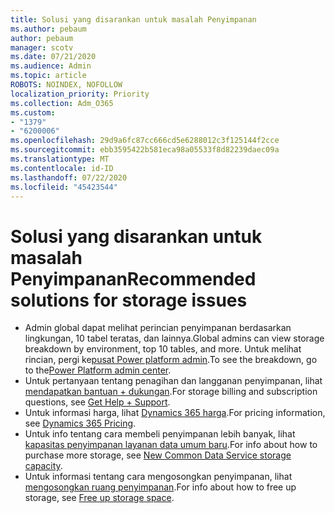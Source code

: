 ```yaml
---
title: Solusi yang disarankan untuk masalah Penyimpanan
ms.author: pebaum
author: pebaum
manager: scotv
ms.date: 07/21/2020
ms.audience: Admin
ms.topic: article
ROBOTS: NOINDEX, NOFOLLOW
localization_priority: Priority
ms.collection: Adm_O365
ms.custom:
- "1379"
- "6200006"
ms.openlocfilehash: 29d9a6fc87cc666cd5e6288012c3f125144f2cce
ms.sourcegitcommit: ebb3595422b581eca98a05533f8d82239daec09a
ms.translationtype: MT
ms.contentlocale: id-ID
ms.lasthandoff: 07/22/2020
ms.locfileid: "45423544"
---
```

# <a name="recommended-solutions-for-storage-issues"></a><span data-ttu-id="db4c0-102">Solusi yang disarankan untuk masalah Penyimpanan</span><span class="sxs-lookup"><span data-stu-id="db4c0-102">Recommended solutions for storage issues</span></span>

- <span data-ttu-id="db4c0-103">Admin global dapat melihat perincian penyimpanan berdasarkan lingkungan, 10 tabel teratas, dan lainnya.</span><span class="sxs-lookup"><span data-stu-id="db4c0-103">Global admins can view storage breakdown by environment, top 10 tables, and more.</span></span> <span data-ttu-id="db4c0-104">Untuk melihat rincian, pergi ke[pusat Power platform admin](https://admin.powerplatform.microsoft.com/analytics/d365ce).</span><span class="sxs-lookup"><span data-stu-id="db4c0-104">To see the breakdown, go to the[Power Platform admin center](https://admin.powerplatform.microsoft.com/analytics/d365ce).</span></span> 
- <span data-ttu-id="db4c0-105">Untuk pertanyaan tentang penagihan dan langganan penyimpanan, lihat [mendapatkan bantuan + dukungan](https://docs.microsoft.com/dynamics365/customer-engagement/admin/contact-information-microsoft-dynamics-365-online-billing-support).</span><span class="sxs-lookup"><span data-stu-id="db4c0-105">For storage billing and subscription questions, see [Get Help + Support](https://docs.microsoft.com/dynamics365/customer-engagement/admin/contact-information-microsoft-dynamics-365-online-billing-support).</span></span>
- <span data-ttu-id="db4c0-106">Untuk informasi harga, lihat [Dynamics 365 harga](https://dynamics.microsoft.com/pricing/).</span><span class="sxs-lookup"><span data-stu-id="db4c0-106">For pricing information, see [Dynamics 365 Pricing](https://dynamics.microsoft.com/pricing/).</span></span>
- <span data-ttu-id="db4c0-107">Untuk info tentang cara membeli penyimpanan lebih banyak, lihat [kapasitas penyimpanan layanan data umum baru](https://go.microsoft.com/fwlink/p/?linkid=2010782).</span><span class="sxs-lookup"><span data-stu-id="db4c0-107">For info about how to purchase more storage, see [New Common Data Service storage capacity](https://go.microsoft.com/fwlink/p/?linkid=2010782).</span></span>
- <span data-ttu-id="db4c0-108">Untuk informasi tentang cara mengosongkan penyimpanan, lihat [mengosongkan ruang penyimpanan](https://go.microsoft.com/fwlink/p/?linkid=2011105).</span><span class="sxs-lookup"><span data-stu-id="db4c0-108">For info about how to free up storage, see [Free up storage space](https://go.microsoft.com/fwlink/p/?linkid=2011105).</span></span>